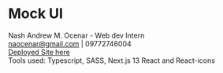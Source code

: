 # Mock UI
Nash Andrew M. Ocenar - Web dev Intern \
naocenar@gmail.com | 09772746004 \
[Deployed Site here](https://localhost:3000) \
Tools used: Typescript, SASS, Next.js 13 React and React-icons